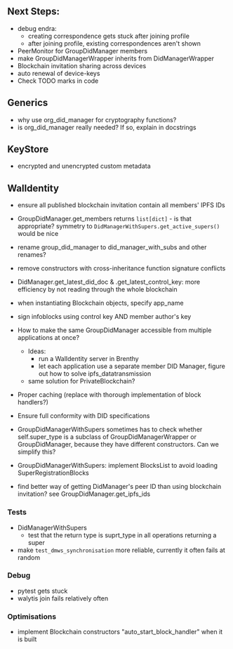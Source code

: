 ## Next Steps:

- debug endra:
  - creating correspondence gets stuck after joining profile
  - after joining profile, existing correspondences aren't shown
- PeerMonitor for GroupDidManager members
- make GroupDidManagerWrapper inherits from DidManagerWrapper
- Blockchain invitation sharing across devices
- auto renewal of device-keys
- Check TODO marks in code

## Generics

- why use org_did_manager for cryptography functions?
- is org_did_manager really needed? If so, explain in docstrings

## KeyStore

- encrypted and unencrypted custom metadata

## WalIdentity

- ensure all published blockchain invitation contain all members' IPFS IDs
- GroupDidManager.get_members returns `list[dict]` - is that appropriate? symmetry to `DidManagerWithSupers.get_active_supers()` would be nice
- rename group_did_manager to did_manager_with_subs and other renames?
- remove constructors with cross-inheritance function signature conflicts
- DidManager.get_latest_did_doc & .get_latest_control_key: more efficiency by not reading through the whole blockchain
- when instantiating Blockchain objects, specify app_name
- sign infoblocks using control key AND member author's key

- How to make the same GroupDidManager accessible from multiple applications at once?
  - Ideas:
    - run a WalIdentity server in Brenthy
    - let each application use a separate member DID Manager, figure out how to solve ipfs_datatransmission
  - same solution for PrivateBlockchain?
- Proper caching (replace with thorough implementation of block handlers?)
- Ensure full conformity with DID specifications

- GroupDidManagerWithSupers sometimes has to check whether self.super_type is a subclass of GroupDidManagerWrapper or GroupDidManager, because they have different constructors. Can we simplify this?
- GroupDidManagerWithSupers: implement BlocksList to avoid loading SuperRegistrationBlocks
- find better way of getting DidManager's peer ID than using blockchain invitation? see GroupDidManager.get_ipfs_ids

### Tests

- DidManagerWithSupers
  - test that the return type is suprt_type in all operations returning a super
- make `test_dmws_synchronisation` more reliable, currently it often fails at random

### Debug

- pytest gets stuck
- walytis join fails relatively often

### Optimisations

- implement Blockchain constructors "auto_start_block_handler" when it is built
